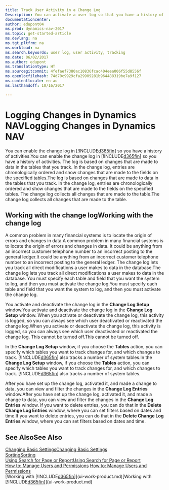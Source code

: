 ```yaml
---
title: Track User Activity in a Change Log
Description: You can activate a user log so that you have a history of any changes made to data in tracked tables.
documentationcenter: 
author: edupont04
ms.prod: dynamics-nav-2017
ms.topic: get-started-article
ms.devlang: na
ms.tgt_pltfrm: na
ms.workload: na
ms.search.keywords: user log, user activity, tracking
ms.date: 06/02/2017
ms.author: edupont
ms.translationtype: HT
ms.sourcegitcommit: 4fefaef7380ac10836fcac404eea006f55d8556f
ms.openlocfilehash: 74d70c9929cfa29909281b964488319be7a9f127
ms.contentlocale: en-au
ms.lasthandoff: 10/16/2017

---
```

# <a name="logging-changes-in-dynamics-nav"></a><span data-ttu-id="752bc-103">Logging Changes in Dynamics NAV</span><span class="sxs-lookup"><span data-stu-id="752bc-103">Logging Changes in Dynamics NAV</span></span>
<span data-ttu-id="752bc-104">You can enable the change log in [!INCLUDE[d365fin](includes/d365fin_md.md)] so you have a history of activities.</span><span class="sxs-lookup"><span data-stu-id="752bc-104">You can enable the change log in [!INCLUDE[d365fin](includes/d365fin_md.md)] so you have a history of activities.</span></span> <span data-ttu-id="752bc-105">The log is based on changes that are made to data in the tables that you track. In the change log, entries are chronologically ordered and show changes that are made to the fields on the specified tables.</span><span class="sxs-lookup"><span data-stu-id="752bc-105">The log is based on changes that are made to data in the tables that you track. In the change log, entries are chronologically ordered and show changes that are made to the fields on the specified tables.</span></span> <span data-ttu-id="752bc-106">The change log collects all changes that are made to the table.</span><span class="sxs-lookup"><span data-stu-id="752bc-106">The change log collects all changes that are made to the table.</span></span>  

## <a name="working-with-the-change-log"></a><span data-ttu-id="752bc-107">Working with the change log</span><span class="sxs-lookup"><span data-stu-id="752bc-107">Working with the change log</span></span>
<span data-ttu-id="752bc-108">A common problem in many financial systems is to locate the origin of errors and changes in data.</span><span class="sxs-lookup"><span data-stu-id="752bc-108">A common problem in many financial systems is to locate the origin of errors and changes in data.</span></span> <span data-ttu-id="752bc-109">It could be anything from an incorrect customer telephone number to an incorrect posting to the general ledger.</span><span class="sxs-lookup"><span data-stu-id="752bc-109">It could be anything from an incorrect customer telephone number to an incorrect posting to the general ledger.</span></span> <span data-ttu-id="752bc-110">The change log lets you track all direct modifications a user makes to data in the database.</span><span class="sxs-lookup"><span data-stu-id="752bc-110">The change log lets you track all direct modifications a user makes to data in the database.</span></span> <span data-ttu-id="752bc-111">You must specify each table and field that you want the system to log, and then you must activate the change log.</span><span class="sxs-lookup"><span data-stu-id="752bc-111">You must specify each table and field that you want the system to log, and then you must activate the change log.</span></span>  

<span data-ttu-id="752bc-112">You activate and deactivate the change log in the **Change Log Setup** window.</span><span class="sxs-lookup"><span data-stu-id="752bc-112">You activate and deactivate the change log in the **Change Log Setup** window.</span></span> <span data-ttu-id="752bc-113">When you activate or deactivate the change log, this activity is logged, so you can always see which user deactivated or reactivated the change log.</span><span class="sxs-lookup"><span data-stu-id="752bc-113">When you activate or deactivate the change log, this activity is logged, so you can always see which user deactivated or reactivated the change log.</span></span> <span data-ttu-id="752bc-114">This cannot be turned off.</span><span class="sxs-lookup"><span data-stu-id="752bc-114">This cannot be turned off.</span></span>  

<span data-ttu-id="752bc-115">In the **Change Log Setup** window, if you choose the **Tables** action, you can specify which tables you want to track changes for, and which changes to track. [!INCLUDE[d365fin](includes/d365fin_md.md)] also tracks a number of system tables.</span><span class="sxs-lookup"><span data-stu-id="752bc-115">In the **Change Log Setup** window, if you choose the **Tables** action, you can specify which tables you want to track changes for, and which changes to track. [!INCLUDE[d365fin](includes/d365fin_md.md)] also tracks a number of system tables.</span></span>

<span data-ttu-id="752bc-116">After you have set up the change log, activated it, and made a change to data, you can view and filter the changes in the **Change Log Entries** window.</span><span class="sxs-lookup"><span data-stu-id="752bc-116">After you have set up the change log, activated it, and made a change to data, you can view and filter the changes in the **Change Log Entries** window.</span></span> <span data-ttu-id="752bc-117">If you want to delete entries, you can do that in the **Delete Change Log Entries** window, where you can set filters based on dates and time.</span><span class="sxs-lookup"><span data-stu-id="752bc-117">If you want to delete entries, you can do that in the **Delete Change Log Entries** window, where you can set filters based on dates and time.</span></span>  

## <a name="see-also"></a><span data-ttu-id="752bc-118">See Also</span><span class="sxs-lookup"><span data-stu-id="752bc-118">See Also</span></span>
[<span data-ttu-id="752bc-119">Changing Basic Settings</span><span class="sxs-lookup"><span data-stu-id="752bc-119">Changing Basic Settings</span></span>](ui-change-basic-settings.md)  
[<span data-ttu-id="752bc-120">Sorting</span><span class="sxs-lookup"><span data-stu-id="752bc-120">Sorting</span></span>](ui-sorting.md)  
[<span data-ttu-id="752bc-121">Using Search for Page or Report</span><span class="sxs-lookup"><span data-stu-id="752bc-121">Using Search for Page or Report</span></span>](ui-search.md)  
<span data-ttu-id="752bc-122">[How to: Manage Users and Permissions](ui-how-users-permissions.md)  </span><span class="sxs-lookup"><span data-stu-id="752bc-122">[How to: Manage Users and Permissions](ui-how-users-permissions.md)  </span></span>  
<span data-ttu-id="752bc-123">[Working with [!INCLUDE[d365fin](includes/d365fin_md.md)]](ui-work-product.md)</span><span class="sxs-lookup"><span data-stu-id="752bc-123">[Working with [!INCLUDE[d365fin](includes/d365fin_md.md)]](ui-work-product.md)</span></span>  

